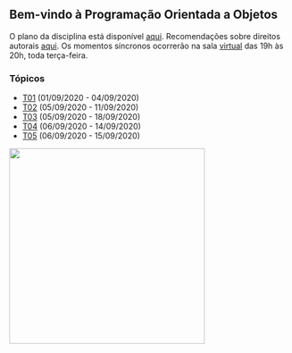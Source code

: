 ## Bem-vindo à Programação Orientada a Objetos

O plano da disciplina está disponível [aqui](./media/plano-poo.pdf). Recomendações sobre direitos autorais [aqui](./media/recomendacao-prograd.pdf). Os
momentos síncronos ocorrerão na sala [virtual](https://meet.google.com/lookup/awkznsp2o3) das 19h às 20h, toda terça-feira.

### Tópicos

- [T01](topicos/01.md) (01/09/2020 - 04/09/2020)
- [T02](topicos/02.md) (05/09/2020 - 11/09/2020)
- [T03](topicos/03.md) (05/09/2020 - 18/09/2020)
- [T04](topicos/04.md) (06/09/2020 - 14/09/2020)
- [T05](topicos/05.md) (06/09/2020 - 15/09/2020)

<img src="https://github.com/kyriosdata/oo/raw/master/media/flyier-poo.png" width="350">
